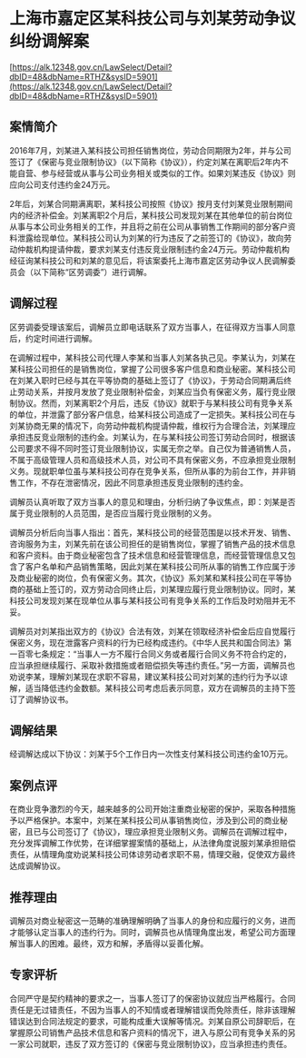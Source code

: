 # 上海市嘉定区某科技公司与刘某劳动争议纠纷调解案 

[https://alk.12348.gov.cn/LawSelect/Detail?dbID=48&dbName=RTHZ&sysID=5901](https://alk.12348.gov.cn/LawSelect/Detail?dbID=48&dbName=RTHZ&sysID=5901) 


## 案情简介 

2016年7月，刘某进入某科技公司担任销售岗位，劳动合同期限为2年，并与公司签订了《保密与竞业限制协议》（以下简称《协议》），约定刘某在离职后2年内不能自营、参与经营或从事与公司业务相关或类似的工作。如果刘某违反《协议》则应向公司支付违约金24万元。 
 
2年后，刘某合同期满离职，某科技公司按照《协议》按月支付刘某竞业限制期间内的经济补偿金。刘某离职2个月后，某科技公司发现刘某在其他单位的前台岗位从事与本公司业务相关的工作，并且将之前在公司从事销售工作期间的部分客户资料泄露给现单位。某科技公司认为刘某的行为违反了之前签订的《协议》，故向劳动仲裁机构提请仲裁，要求刘某支付违反竞业限制违约金24万元。劳动仲裁机构经征询某科技公司和刘某的意见后，将该案委托上海市嘉定区劳动争议人民调解委员会（以下简称“区劳调委”）进行调解。 

## 调解过程 

区劳调委受理该案后，调解员立即电话联系了双方当事人，在征得双方当事人同意后，约定时间进行调解。 
 
在调解过程中，某科技公司代理人李某和当事人刘某各执己见。李某认为，刘某在某科技公司担任的是销售岗位，掌握了公司很多客户信息和商业秘密。某科技公司在刘某入职时已经与其在平等协商的基础上签订了《协议》，于劳动合同期满后终止劳动关系，并按月发放了竞业限制补偿金，刘某应当负有保密义务，履行竞业限制协议。然而，刘某离职2个月后，违反《协议》就职于与某科技公司有竞争关系的单位，并泄露了部分客户信息，给某科技公司造成了一定损失。某科技公司在与刘某协商无果的情况下，向劳动仲裁机构提请仲裁，维权行为合理合法，刘某理应承担违反竞业限制的违约金。刘某认为，在与某科技公司签订劳动合同时，根据该公司要求不得不同时签订竞业限制协议，实属无奈之举。自己仅为普通销售人员，不属于高级管理人员和高级技术人员，对公司不具有保密义务，不应承担竞业限制义务。现就职单位虽与某科技公司存在竞争关系，但所从事的为前台工作，并非销售工作，不存在泄密情况，因此不同意承担违反竞业限制的违约金。 
 
调解员认真听取了双方当事人的意见和理由，分析归纳了争议焦点，即：刘某是否属于竞业限制的人员范围，是否应当履行竞业限制的义务。 
 
调解员分析后向当事人指出：首先，某科技公司的经营范围是以技术开发、销售、咨询服务为主，刘某先前在该公司担任的是销售岗位，掌握了销售产品的技术信息和客户资料。由于商业秘密包含了技术信息和经营管理信息，而经营管理信息又包含了客户名单和产品销售策略，因此刘某在某科技公司所从事的销售工作应属于涉及商业秘密的岗位，负有保密义务。其次，《协议》系刘某和某科技公司在平等协商的基础上签订的，双方劳动合同终止后，刘某理应履行竞业限制协议。同时，某科技公司发现刘某在现单位从事与某科技公司有竞争关系的工作后及时劝阻并无不妥。 
 
调解员对刘某指出双方的《协议》合法有效，刘某在领取经济补偿金后应自觉履行保密义务，现在泄露客户资料的行为已经构成违约。《中华人民共和国合同法》第一百零七条规定：“当事人一方不履行合同义务或者履行合同义务不符合约定的，应当承担继续履行、采取补救措施或者赔偿损失等违约责任。”另一方面，调解员也劝说李某，理解刘某现在求职不容易，建议某科技公司对刘某的违约行为予以谅解，适当降低违约金数额。某科技公司考虑后表示同意，双方在调解员的主持下签订了调解协议书。 

## 调解结果 

经调解达成以下协议：刘某于5个工作日内一次性支付某科技公司违约金10万元。 

## 案例点评 

在商业竞争激烈的今天，越来越多的公司开始注重商业秘密的保护，采取各种措施予以严格保护。本案中，刘某在某科技公司从事销售岗位，涉及到公司的商业秘密，且已与公司签订了《协议》，理应承担竞业限制义务。调解员在调解过程中，充分发挥调解工作优势，在详细掌握案情的基础上，从法律角度说服刘某承担赔偿责任，从情理角度劝说某科技公司体谅劳动者求职不易，情理交融，促使双方最终达成调解协议。 

## 推荐理由 

调解员对商业秘密这一范畴的准确理解明确了当事人的身份和应履行的义务，进而才能够认定当事人的违约行为。同时，调解员也从情理角度出发，希望公司方面理解当事人的困难。最终，双方和解，矛盾得以妥善化解。 

## 专家评析 

合同严守是契约精神的要求之一，当事人签订了的保密协议就应当严格履行。合同责任是无过错责任，不因为当事人的不知情或者理解错误而免除责任，除非该理解错误达到合同法规定的要求，可能构成重大误解等情况。刘某自原公司辞职后，在掌握原公司销售产品技术信息和客户资料的情况下，进入与原公司有竞争关系的另一家公司就职，违反了双方签订的《保密与竞业限制协议》，应当承担违约责任。 
